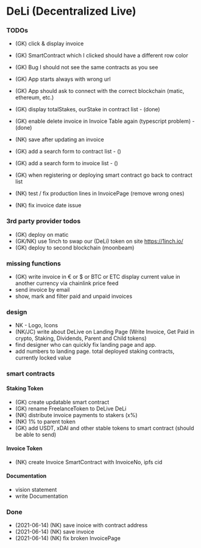 # DeLi (Decentralized Live)

### TODOs
- (GK) click & display invoice
- (GK) SmartContract which I clicked should have a different row color 
- (GK) Bug I should not see the same contracts as you see
- (GK) App starts always with wrong url
- (GK) App should ask to connect with the correct blockchain (matic, ethereum, etc.) 
- (GK) display totalStakes, ourStake in contract list - (done)

- (GK) enable delete invoice in Invoice Table again (typescript problem) - (done)
- (NK) save after updating an invoice 
- (GK) add a search form to contract list - ()
- (GK) add a search form to invoice list - ()
- (GK) when registering or deploying smart contract go back to contract list
- (NK) test / fix production lines in InvoicePage (remove wrong ones)
- (NK) fix invoice date issue


### 3rd party provider todos
- (GK) deploy on matic
- (GK/NK) use 1inch to swap our (DeLi) token on site https://1inch.io/
- (GK) deploy to second blockchain (moonbeam)

### missing functions
- (GK)  write invoice in € or $ or BTC or ETC display current value in another currency via chainlink price feed 
- send invoice by email
- show, mark and filter paid and unpaid invoices 

### design
- NK - Logo, Icons
- (NK/JC) write about DeLive on Landing Page (Write Invoice, Get Paid in crypto, Staking, Dividends, Parent and Child tokens)
- find designer who can quickly fix landing page and app.
- add numbers to landing page. total deployed staking contracts, currently locked value

### smart contracts
#### Staking Token
- (GK) create updatable smart contract
- (GK) rename FreelanceToken to DeLive DeLi
- (NK) distribute invoice payments to stakers (x%)
- (NK) 1% to parent token 
- (GK) add USDT, xDAI and other stable tokens to smart contract (should be able to send)


#### Invoice Token
- (NK) create Invoice SmartContract with InvoiceNo, ipfs cid

#### Documentation
- vision statement
- write Documentation

### Done
- (2021-06-14) (NK) save inoice with contract address
- (2021-06-14) (NK) save invoice
- (2021-06-14) (NK) fix broken InvoicePage 